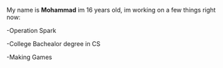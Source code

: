 My name is **Mohammad** im 16 years old, im working on a few things right now:

-Operation Spark

-College Bachealor degree in CS

-Making Games
